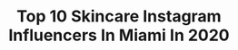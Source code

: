 ---
title: Top 10 Skincare Instagram Influencers In Miami In 2020
description: >-
  Find top skincare Instagram influencers in Miami in 2020. Most popular hashtags: #skincare #skincareroutine #miami #haircare.
platform: Instagram
profiles:
  - username: "_rosieromero"
    fullname: >-
      Rosie | beauty influencer
    location: "United States"
    followers: 4229
    engagement: 853
    commentsToLikes: 0.084660
    id: ck5hlg7drk5yh0i11hbd2sbnk
    verified: false
    hashtags: "#haircare, #veganhaircare, #monat, #hairinfluencer"
  - username: "iamabbeywilson"
    fullname: >-
      Abbey Wilson
    location: "United States"
    followers: 35721
    engagement: 91
    commentsToLikes: 0.041594
    id: ck0ty7c63lrq90i1916fkeu5a
    verified: false
    hashtags: "#travel, #luxury, #luxurytravel, #levelstothegame"
  - username: "danouuz"
    fullname: >-
      Danae Pappa
    location: "United States"
    followers: 181901
    engagement: 1097
    commentsToLikes: 0.006370
    id: ck15tvywuk6gg0i19ypwvgv9q
    verified: false
    hashtags: "#seasand, #themedbride, #hellomarch, #motivation"
  - username: "araalnaiem"
    fullname: >-
      Ara Alnaiem 🧿♡
    location: "United States"
    followers: 23556
    engagement: 372
    commentsToLikes: 0.079792
    id: ck15rdosa7ezo0i190muzg17k
    verified: false
    hashtags: "#doseofdesixkaty, #colourpopme, #glow, #hijab"
  - username: "realdeanasophia"
    fullname: >-
      DEANA SOPHIA
    location: "United States"
    followers: 41093
    engagement: 316
    commentsToLikes: 0.027132
    id: ck6tkejim4jmn0j71bsj8b26r
    verified: false
    hashtags: "#blissbreak, #redlips, #technogirl, #technodj"
  - username: "zennnnnnn"
    fullname: >-
      Z E N
    location: "United States"
    followers: 5672
    engagement: 375
    commentsToLikes: 0.034840
    id: ck15sfc71cqct0i19oa0n0398
    verified: false
    hashtags: "#emergenyfw, #ad, #temporarypost, #sayso"
  - username: "ffstephenson"
    fullname: >-
      Jonathan Stephenson
    location: "United States"
    followers: 19840
    engagement: 717
    commentsToLikes: 0.013082
    id: ckapahnutw5hb0i785x4otnnv
    verified: false
    hashtags: "#skincareblog, #friendsarefamily, #skincareproduct, #familypicture"
  - username: "sobretacos"
    fullname: >-
      NICOLE | Miami Blogger
    location: "United States"
    followers: 12171
    engagement: 888
    commentsToLikes: 0.050017
    id: ck14hj20lak550i19nb1q7ie4
    verified: false
    hashtags: "#stylegram, #lookdamoda, #skingoals, #fashionblogger"
  - username: "jahairacrystal__"
    fullname: >-
      JahairaCrystal Choreographer
    location: "United States"
    followers: 7185
    engagement: 667
    commentsToLikes: 0.113017
    id: ck5hdmctso7ns0i11b60qd1i9
    verified: false
    hashtags: "#bohemianbraids, #worldwide, #chrisbreezy, #hustle"
  - username: "la_taliana"
    fullname: >-
      la_taliana
    location: "United States"
    followers: 28543
    engagement: 295
    commentsToLikes: 0.055338
    id: ck15rbeaj73nv0i195zmbjacd
    verified: false
    hashtags: "#raiseup, #newyork, #bikerboys, #colors"
---